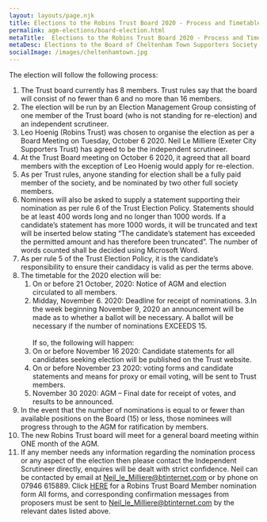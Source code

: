 ```yaml
---
layout: layouts/page.njk
title: Elections to the Robins Trust Board 2020 - Process and Timetable
permalink: agm-elections/board-election.html
metaTitle:  Elections to the Robins Trust Board 2020 - Process and Timetable
metaDesc: Elections to the Board of Cheltenham Town Supporters Society Limited - 30 November 2020
socialImage: /images/cheltenhamtown.jpg
---
```


The election will follow the following process:
1. The Trust board currently has 8 members. Trust rules say that the board will consist of no fewer than 6 and no more than 16 members.
2. The election will be run by an Election Management Group consisting of one member of the Trust board (who is not standing for re-election) and an independent scrutineer.
3. Leo Hoenig (Robins Trust) was chosen to organise the election as per a Board Meeting on Tuesday, October 6 2020. Neil Le Milliere (Exeter City Supporters Trust) has agreed to be the independent scrutineer.
4. At the Trust Board meeting on October 6 2020, it agreed that all board members with the exception of Leo Hoenig would apply for re-election. 
5. As per Trust rules, anyone standing for election shall be a fully paid member of the society, and be nominated by two other full society members.
6. Nominees will also be asked to supply a statement supporting their nomination as per rule 6 of the Trust Election Policy. Statements should be at least 400 words long and no longer than 1000 words. If a candidate’s statement has more 1000 words, it will be truncated and text will be inserted below stating “The candidate’s statement has exceeded the permitted amount and has therefore been truncated”. The number of words counted shall be decided using Microsoft Word.
7. As per rule 5 of the Trust Election Policy, it is the candidate’s responsibility to ensure their candidacy is valid as per the terms above.
8. The timetable for the 2020 election will be:
    1. On or before 21 October, 2020: Notice of AGM and election circulated to all members.
    2. Midday, November 6. 2020: Deadline for receipt of nominations.
    3.In the week beginning November 9, 2020 an announcement will be made as to whether a ballot will be necessary. A ballot will be necessary if the number of nominations EXCEEDS 15.<br>
    <br>If so, the following will happen: 
    4. On or before November 16 2020: Candidate statements for all candidates seeking election will be published on the Trust website.
    5. On or before November 23 2020: voting forms and candidate statements and means for proxy or email voting, will be sent to Trust members.
    6. November 30 2020: AGM – Final date for receipt of votes, and results to be announced.  
9. In the event that the number of nominations is equal to or fewer than available positions on the Board (15) or less, those nominees will progress through to the AGM for ratification by members. 
10. The new Robins Trust board will meet for a general board meeting within ONE month of the AGM.
11. If any member needs any information regarding the nomination process or any aspect of the election then please contact the Independent Scrutineer directly, enquires will be dealt with strict confidence. Neil can be contacted by email at [Neil_le_Milliere@btinternet.com](mailto:Neil_le_Milliere@btinternet.com) or by phone on 07946 615889.
Click [HERE](/images/trust-election-2020-board-nomination-form.docx) for a Robins Trust Board Member nomination form
All forms, and corresponding confirmation messages from proposers must be sent to [Neil_le_Milliere@btinternet.com](mailto:Neil_le_Milliere@btinternet.com) by the relevant dates listed above.



